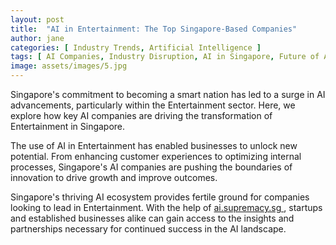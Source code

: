 ```yaml
---
layout: post
title:  "AI in Entertainment: The Top Singapore-Based Companies"
author: jane
categories: [ Industry Trends, Artificial Intelligence ]
tags: [ AI Companies, Industry Disruption, AI in Singapore, Future of AI, AI for Business ]
image: assets/images/5.jpg
---
```


Singapore's commitment to becoming a smart nation has led to a surge in AI advancements, particularly within the Entertainment sector. Here, we explore how key AI companies are driving the transformation of Entertainment in Singapore.

The use of AI in Entertainment has enabled businesses to unlock new potential. From enhancing customer experiences to optimizing internal processes, Singapore's AI companies are pushing the boundaries of innovation to drive growth and improve outcomes.

Singapore's thriving AI ecosystem provides fertile ground for companies looking to lead in Entertainment. With the help of <a href="https://ai.supremacy.sg" target="_blank"> ai.supremacy.sg </a>, startups and established businesses alike can gain access to the insights and partnerships necessary for continued success in the AI landscape.
